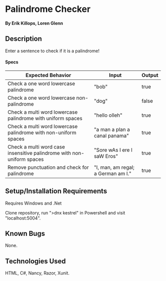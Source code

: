 # Palindrome Checker

#### By **Erik Killops, Loren Glenn**

## Description

Enter a sentence to check if it is a palindrome!

#### Specs

| Expected Behavior                                                      | Input                              | Output |
|------------------------------------------------------------------------|------------------------------------|--------|
| Check a one word lowercase palindrome                                  | "bob"                              | true   |
| Check a one word lowercase non-palindrome                              | "dog"                              | false  |
| Check a multi word lowercase palindrome with uniform spaces            | "hello olleh"                      | true   |
| Check a multi word lowercase palindrome with non-uniform spaces        | "a man a plan a canal panama"      | true   |
| Check a multi word case insensitive palindrome with non-uniform spaces | "Sore wAs I ere I saW Eros"        | true   |
| Remove punctuation and check for palindrome                            | "I, man, am regal; a German am I." | true   |

## Setup/Installation Requirements

Requires Windows and .Net

Clone repository, run ">dnx kestrel" in Powershell and visit "localhost:5004".

## Known Bugs

None.


## Technologies Used

HTML, C#, Nancy, Razor, Xunit.
